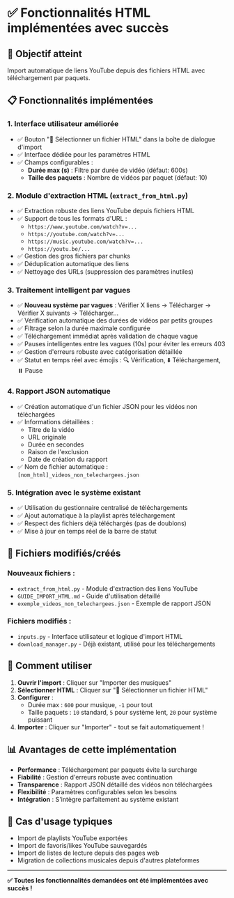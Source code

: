 # ✅ Fonctionnalités HTML implémentées avec succès

## 🎯 Objectif atteint
Import automatique de liens YouTube depuis des fichiers HTML avec téléchargement par paquets.

## 📋 Fonctionnalités implémentées

### 1. **Interface utilisateur améliorée**
- ✅ Bouton "📁 Sélectionner un fichier HTML" dans la boîte de dialogue d'import
- ✅ Interface dédiée pour les paramètres HTML
- ✅ Champs configurables :
  - **Durée max (s)** : Filtre par durée de vidéo (défaut: 600s)
  - **Taille des paquets** : Nombre de vidéos par paquet (défaut: 10)

### 2. **Module d'extraction HTML** (`extract_from_html.py`)
- ✅ Extraction robuste des liens YouTube depuis fichiers HTML
- ✅ Support de tous les formats d'URL :
  - `https://www.youtube.com/watch?v=...`
  - `https://youtube.com/watch?v=...`
  - `https://music.youtube.com/watch?v=...`
  - `https://youtu.be/...`
- ✅ Gestion des gros fichiers par chunks
- ✅ Déduplication automatique des liens
- ✅ Nettoyage des URLs (suppression des paramètres inutiles)

### 3. **Traitement intelligent par vagues**
- ✅ **Nouveau système par vagues** : Vérifier X liens → Télécharger → Vérifier X suivants → Télécharger...
- ✅ Vérification automatique des durées de vidéos par petits groupes
- ✅ Filtrage selon la durée maximale configurée
- ✅ Téléchargement immédiat après validation de chaque vague
- ✅ Pauses intelligentes entre les vagues (10s) pour éviter les erreurs 403
- ✅ Gestion d'erreurs robuste avec catégorisation détaillée
- ✅ Statut en temps réel avec émojis : 🔍 Vérification, ⬇️ Téléchargement, ⏸️ Pause

### 4. **Rapport JSON automatique**
- ✅ Création automatique d'un fichier JSON pour les vidéos non téléchargées
- ✅ Informations détaillées :
  - Titre de la vidéo
  - URL originale
  - Durée en secondes
  - Raison de l'exclusion
  - Date de création du rapport
- ✅ Nom de fichier automatique : `[nom_html]_videos_non_telechargees.json`

### 5. **Intégration avec le système existant**
- ✅ Utilisation du gestionnaire centralisé de téléchargements
- ✅ Ajout automatique à la playlist après téléchargement
- ✅ Respect des fichiers déjà téléchargés (pas de doublons)
- ✅ Mise à jour en temps réel de la barre de statut

## 🔧 Fichiers modifiés/créés

### Nouveaux fichiers :
- `extract_from_html.py` - Module d'extraction des liens YouTube
- `GUIDE_IMPORT_HTML.md` - Guide d'utilisation détaillé
- `exemple_videos_non_telechargees.json` - Exemple de rapport JSON

### Fichiers modifiés :
- `inputs.py` - Interface utilisateur et logique d'import HTML
- `download_manager.py` - Déjà existant, utilisé pour les téléchargements

## 🚀 Comment utiliser

1. **Ouvrir l'import** : Cliquer sur "Importer des musiques"
2. **Sélectionner HTML** : Cliquer sur "📁 Sélectionner un fichier HTML"
3. **Configurer** :
   - Durée max : `600` pour musique, `-1` pour tout
   - Taille paquets : `10` standard, `5` pour système lent, `20` pour système puissant
4. **Importer** : Cliquer sur "Importer" - tout se fait automatiquement !

## 📊 Avantages de cette implémentation

- **Performance** : Téléchargement par paquets évite la surcharge
- **Fiabilité** : Gestion d'erreurs robuste avec continuation
- **Transparence** : Rapport JSON détaillé des vidéos non téléchargées
- **Flexibilité** : Paramètres configurables selon les besoins
- **Intégration** : S'intègre parfaitement au système existant

## 🎵 Cas d'usage typiques

- Import de playlists YouTube exportées
- Import de favoris/likes YouTube sauvegardés
- Import de listes de lecture depuis des pages web
- Migration de collections musicales depuis d'autres plateformes

---

**✅ Toutes les fonctionnalités demandées ont été implémentées avec succès !**